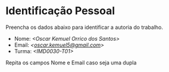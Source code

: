 # Identificação Pessoal

Preencha os dados abaixo para identificar a autoria do trabalho.

- Nome: *\<Oscar Kemuel Orrico dos Santos>*
- Email: *\<oscar.kemuel5@gmail.com>*
- Turma: *\<IMD0030-T01>*

Repita os campos Nome e Email caso seja uma dupla
